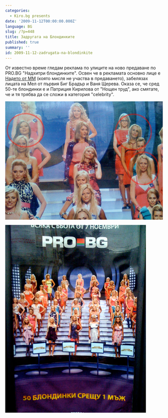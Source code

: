 ```yaml
---
categories:
  - Kiro.bg presents
date: '2009-11-12T00:00:00.000Z'
language: BG
slug: /?p=448
title: Задругата на Блондинките
published: true
summary: ''
id: 2009-11-12-zadrugata-na-blondinkite
---
```


От известно време гледам реклама по улиците на ново предаване по PRO.BG "Надхитри блондинките". Освен че в рекламата основно лице е [Надето от ММ](http://mmtv.orbitel.bg/spring/faces/nadya.html) (която мисля не участва в предаването), забелязах лицата на Мел от първия Биг Брадър и Ваня Щерева. Оказа се, че сред 50-те блондинки е и Патриция Кирилова от "Нощен труд", ако смятате, че и тя трябва да се сложи в категория "celebrity". 

![nadhitri-blondinkite](https://raw.githubusercontent.com/kirilchristov/blog_images/main/2009/11/nadhitri-blondinkite.jpg)

 

![nadhitri-plakat](https://raw.githubusercontent.com/kirilchristov/blog_images/main/2009/11/nadhitri-plakat.jpg)
